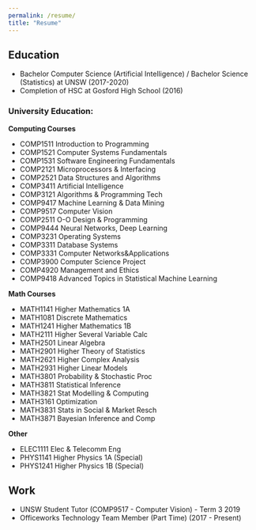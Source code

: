 ```yaml
---
permalink: /resume/
title: "Resume"
---
```


## Education
* Bachelor Computer Science (Artificial Intelligence) / Bachelor Science (Statistics) at UNSW (2017-2020)
* Completion of HSC at Gosford High School (2016)

### University Education:
**Computing Courses**
* COMP1511 Introduction to Programming
* COMP1521 Computer Systems Fundamentals
* COMP1531 Software Engineering Fundamentals
* COMP2121 Microprocessors & Interfacing 
* COMP2521 Data Structures and Algorithms
* COMP3411 Artificial Intelligence
* COMP3121 Algorithms & Programming Tech
* COMP9417 Machine Learning & Data Mining 
* COMP9517 Computer Vision
* COMP2511 O-O Design & Programming
* COMP9444 Neural Networks, Deep Learning 
* COMP3231 Operating Systems
* COMP3311 Database Systems
* COMP3331 Computer Networks&Applications
* COMP3900 Computer Science Project
* COMP4920 Management and Ethics
* COMP9418 Advanced Topics in Statistical Machine Learning

**Math Courses**
* MATH1141 Higher Mathematics 1A 
* MATH1081 Discrete Mathematics 
* MATH1241 Higher Mathematics 1B 
* MATH2111 Higher Several Variable Calc
* MATH2501 Linear Algebra
* MATH2901 Higher Theory of Statistics
* MATH2621 Higher Complex Analysis
* MATH2931 Higher Linear Models
* MATH3801 Probability & Stochastic Proc
* MATH3811 Statistical Inference
* MATH3821 Stat Modelling & Computing 
* MATH3161 Optimization
* MATH3831 Stats in Social & Market Resch
* MATH3871 Bayesian Inference and Comp

 
**Other**
* ELEC1111 Elec & Telecomm Eng
* PHYS1141 Higher Physics 1A (Special) 
* PHYS1241 Higher Physics 1B (Special)

## Work
* UNSW Student Tutor (COMP9517 - Computer Vision) - Term 3 2019
* Officeworks Technology Team Member (Part Time) (2017 - Present)


